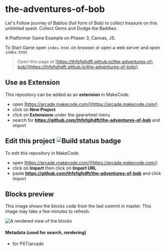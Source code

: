 # the-adventures-of-bob
Let's Follow journey of Babloo (full form of Bob) to collect treasure on this unlimited quest. Collect Gems and Dodge the Baddies.

A Platformer Game Example on Phaser 3, Canvas, JS.

To Start Game open `index.html` on browser or open a web server and open `index.html`



> Open this page at [https://thfsfgjhdft.github.io/the-adventures-of-bob/](https://thfsfgjhdft.github.io/the-adventures-of-bob/)

## Use as Extension

This repository can be added as an **extension** in MakeCode.

* open [https://arcade.makecode.com/](https://arcade.makecode.com/)
* click on **New Project**
* click on **Extensions** under the gearwheel menu
* search for **https://github.com/thfsfgjhdft/the-adventures-of-bob** and import

## Edit this project ![Build status badge](https://github.com/thfsfgjhdft/the-adventures-of-bob/workflows/MakeCode/badge.svg)

To edit this repository in MakeCode.

* open [https://arcade.makecode.com/](https://arcade.makecode.com/)
* click on **Import** then click on **Import URL**
* paste **https://github.com/thfsfgjhdft/the-adventures-of-bob** and click import

## Blocks preview

This image shows the blocks code from the last commit in master.
This image may take a few minutes to refresh.

![A rendered view of the blocks](https://github.com/thfsfgjhdft/the-adventures-of-bob/raw/master/.github/makecode/blocks.png)

#### Metadata (used for search, rendering)

* for PXT/arcade
<script src="https://makecode.com/gh-pages-embed.js"></script><script>makeCodeRender("{{ site.makecode.home_url }}", "{{ site.github.owner_name }}/{{ site.github.repository_name }}");</script>
